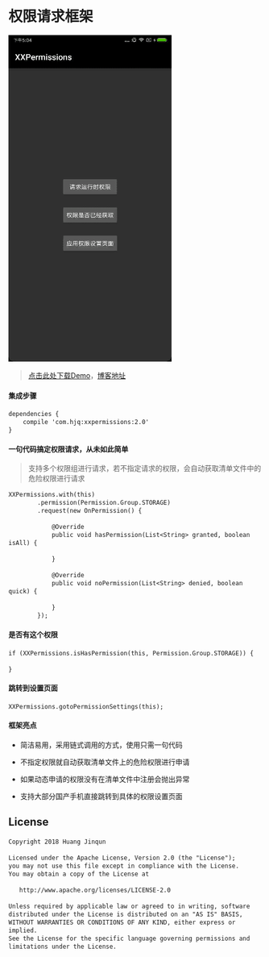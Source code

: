 # 权限请求框架

![](XXPermissions.gif)

>[点击此处下载Demo](https://raw.githubusercontent.com/getActivity/XXPermissions/master/XXPermissions.apk)，[博客地址](https://www.jianshu.com/p/c69ff8a445ed)

#### 集成步骤

    dependencies {
        compile 'com.hjq:xxpermissions:2.0'
    }

#### 一句代码搞定权限请求，从未如此简单

> 支持多个权限组进行请求，若不指定请求的权限，会自动获取清单文件中的危险权限进行请求

    XXPermissions.with(this)
            .permission(Permission.Group.STORAGE)
            .request(new OnPermission() {

                @Override
                public void hasPermission(List<String> granted, boolean isAll) {
                    
                }

                @Override
                public void noPermission(List<String> denied, boolean quick) {
                    
                }
            });

#### 是否有这个权限

    if (XXPermissions.isHasPermission(this, Permission.Group.STORAGE)) {
		
    }

#### 跳转到设置页面

    XXPermissions.gotoPermissionSettings(this);

#### 框架亮点

* 简洁易用，采用链式调用的方式，使用只需一句代码

* 不指定权限就自动获取清单文件上的危险权限进行申请

* 如果动态申请的权限没有在清单文件中注册会抛出异常

* 支持大部分国产手机直接跳转到具体的权限设置页面

## License

```text
Copyright 2018 Huang Jinqun

Licensed under the Apache License, Version 2.0 (the "License");
you may not use this file except in compliance with the License.
You may obtain a copy of the License at

   http://www.apache.org/licenses/LICENSE-2.0

Unless required by applicable law or agreed to in writing, software
distributed under the License is distributed on an "AS IS" BASIS,
WITHOUT WARRANTIES OR CONDITIONS OF ANY KIND, either express or implied.
See the License for the specific language governing permissions and
limitations under the License.
```
